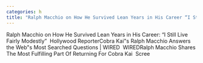 ```yaml
---
categories: h
title: "Ralph Macchio on How He Survived Lean Years in His Career “I Still Live Fairly Modestly”  Hollywood Reporter"
---
```

Ralph Macchio on How He Survived Lean Years in His Career: “I Still Live Fairly Modestly”&nbsp;&nbsp;Hollywood ReporterCobra Kai"s Ralph Macchio Answers the Web"s Most Searched Questions | WIRED&nbsp;&nbsp;WIREDRalph Macchio Shares The Most Fulfilling Part Of Returning For Cobra Kai&nbsp;&nbsp;Scree